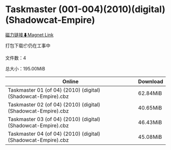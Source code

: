 # Taskmaster (001-004)(2010)(digital)(Shadowcat-Empire)

[磁力链接⬇Magnet Link](magnet:?xt=urn:btih:5460607a8a84a137d2d8f26674e9179210826968&dn=Taskmaster%20%28001-004%29%282010%29%28digital%29%28Shadowcat-Empire%29)

打包下载📦仍在工事中

文件数：4

总大小：195.00MiB

Online | Download
--- | ---
Taskmaster 01 (of 04) (2010) (digital) (Shadowcat-Empire).cbz | 62.84MiB
Taskmaster 02 (of 04) (2010) (digital) (Shadowcat-Empire).cbz | 40.65MiB
Taskmaster 03 (of 04) (2010) (digital) (Shadowcat-Empire).cbz | 46.43MiB
Taskmaster 04 (of 04) (2010) (digital) (Shadowcat-Empire).cbz | 45.08MiB